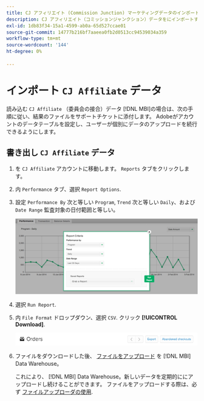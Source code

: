 ```yaml
---
title: CJ アフィリエイト (Commission Junction) マーケティングデータのインポート
description: CJ アフィリエイト（コミッションジャンクション）データをにインポートする方法を説明します。 [!DNL MBI].L MBI]
exl-id: 1db83f34-15a1-4599-ab0a-65d527ccae01
source-git-commit: 14777b216bf7aaeea0fb2d0513cc94539034a359
workflow-type: tm+mt
source-wordcount: '144'
ht-degree: 0%

---
```


# インポート `CJ Affiliate` データ

読み込む `CJ Affiliate` （委員会の接合）データ [!DNL MBI]の場合は、次の手順に従い、結果のファイルをサポートチケットに添付します。 Adobeがアカウントのデータテーブルを設定し、ユーザーが個別にデータのアップロードを続行できるようにします。

## 書き出し `CJ Affiliate` データ

1. を `CJ Affiliate` アカウントに移動します。 `Reports` タブをクリックします。

1. 内 `Performance` タブ、選択 `Report Options`.

1. 設定 `Performance By` 次と等しい `Program`, `Trend` 次と等しい `Daily`、および `Date Range` 監査対象の日付範囲と等しい。

   ![export-cj-affirieate-data](../../../assets/export-cj-affiliate-data-1.png)<!--{:.zoom}-->

1. 選択 `Run Report`.

1. 内 `File Format` ドロップダウン、選択 `CSV`.  クリック **[!UICONTROL Download]**.

   ![cj アフィリエイトデータのエクスポート](../../../assets/export-an-individual-order-2.jpg)<!--{:.zoom}-->

1. ファイルをダウンロードした後、 [ファイルをアップロード](../connecting-data/using-file-uploader.md) を [!DNL MBI] Data Warehouse。

   これにより、 [!DNL MBI] Data Warehouse。新しいデータを定期的ににアップロードし続けることができます。 ファイルをアップロードする際は、必ず [ファイルアップローダの使用](../connecting-data/using-file-uploader.md).
